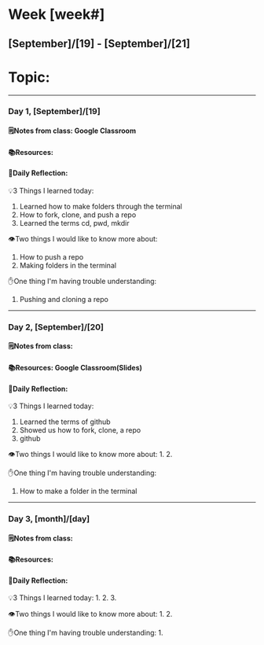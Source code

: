 # Week [week#]
## [September]/[19] - [September]/[21]

# Topic:

___

### Day 1, [September]/[19]

#### 🗒️Notes from class: Google Classroom

#### 📚Resources:


#### 💭Daily Reflection:

💡3 Things I learned today:
1. Learned how to make folders through the terminal
2. How to fork, clone, and push a repo
3. Learned the terms cd, pwd, mkdir

👁️Two things I would like to know more about:
1. How to push a repo
2. Making folders in the terminal

✋One thing I'm having trouble understanding:
1. Pushing and cloning a repo


___

### Day 2, [September]/[20] 

#### 🗒️Notes from class:

#### 📚Resources: Google Classroom(Slides)


#### 💭Daily Reflection:

💡3 Things I learned today:
1. Learned the terms of github
2. Showed us how to fork, clone, a repo
3. github

👁️Two things I would like to know more about:
1. 
2. 

✋One thing I'm having trouble understanding:
1. How to make a folder in the terminal

___

### Day 3, [month]/[day]
#### 🗒️Notes from class:

#### 📚Resources:


#### 💭Daily Reflection:

💡3 Things I learned today:
1. 
2. 
3. 

👁️Two things I would like to know more about:
1. 
2. 

✋One thing I'm having trouble understanding:
1. 
 

